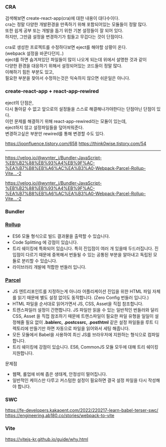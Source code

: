 ### CRA
검색해보면 create-react-app(cra)에 대한 내용이 대다수이다.  
cra는 정말 다양한 개발환경을 만족하기 위해 포함되어있는 모듈들이 정말 많다.  
또한 쉽게 공부 또는 개발을 돕기 위한 기본 설정들이 잘 되어 있다.  
하지만, 그만큼 설정을 변경하기가 힘들고 무겁다는 것이 단점이다.

cra로 생성한 프로젝트를 수정하다보면 eject를 해야할 상황이 온다.  
(webpack 설정을 바꾼다던지..)  
eject를 하면 숨겨져있던 파일들이 많이 나오게 되는데 위에서 설명한 것과 같이  
다양한 환경을 대응하기 위해서 설정되어있는 코드들이 정말 많다.  
이해하기 힘든 부분도 있고,  
필요한 부분을 찾아서 수정하는것은 익숙하지 않으면 쉬운일은 아니다.

### create-react-app + react-app-rewired

eject의 단점은,  
다시 돌아갈 수 없고 앞으로의 설정들을 스스로 해결해나가야한다는 단점아닌 단점이 있다.  
이런 문제를 해결하기 위해 react-app-rewired라는 모듈이 있는데,  
eject하지 않고 설정파일들을 덮어씌워준다.  
변경하고싶은 부분만 rewired를 통해 변경할 수도 있다.

https://joonfluence.tistory.com/658
https://think0wise.tistory.com/54


______________________________________________________________________

https://velog.io/@wynter_j/Bundler-JavaScript-%EB%B2%88%EB%93%A4%EB%9F%AC-%EA%B7%B8%EB%A6%AC%EA%B3%A0-Webpack-Parcel-Rollup-Vite...-2












https://velog.io/@wynter_j/Bundler-JavaScript-%EB%B2%88%EB%93%A4%EB%9F%AC-%EA%B7%B8%EB%A6%AC%EA%B3%A0-Webpack-Parcel-Rollup-Vite...-2


### Bundler

### [**Rollup**](https://11001.tistory.com/213#Rollup)
-   ES6 모듈 형식으로 빌드 결과물을 출력할 수 있습니다.
-   Code Splitting 에 강점이 있습니다. 
-   트리 쉐이킹에 특화되어 있습니다. 특히 진입점이 여러 개 있을때 두드러집니다. 진입점이 다르기 때문에 중복해서 번들될 수 있는 공통된 부분을 알아내고 독립된 모듈로 분리할 수 있습니다.
-   라이브러리 개발에 적합한 번들러 입니다.

### [**Parcel**](https://11001.tistory.com/213#Parcel)
-   JS 엔트리포인트를 지정하는게 아니라 어플리케이션 진입을 위한 HTML 파일 자체를 읽기 때문에 별도 설정 없이도 동작합니다. (Zero Config 번들러 입니다.)
-   HTML 파일을 순서대로 읽어가면서 JS, CSS, Asset을 직접 참조합니다.
-   트렌스파일러 설정이 간편합니다. JS 파일만 읽을 수 있는 일반적인 번들러와 달리 CSS, Asset 을 직접 참조하기 때문에 트렌스파일이 필요한 파일 유형을 일일이 설정해줄 필요 없이 **.bablerc, .postcssrc, .posthtml** 같은 설정 파일들을 루트 디렉토리에 만들기만 하면 자동으로 파일을 읽어와서 세팅 해줍니다.
-   모든 모듈에서 Babel을 사용하여 최신 JS를 브라우저에 지원하는 형식으로 컴파일합니다.
-   트리 쉐이킹에 강점이 있습니다. ES6, CommonJS 모듈 모두에 대해 트리 쉐이킹 지원합니다.

문제점
-   웹팩, 롤업에 비해 좁은 생태계, 안정성이 떨어집니다.
-   일반적인 케이스만 다루고 커스텀한 설정이 필요하면 결국 설정 파일을 다시 작성해야 합니다.


### SWC
https://fe-developers.kakaoent.com/2022/220217-learn-babel-terser-swc/
https://engineering.ab180.co/stories/webpack-to-vite


### Vite
https://vitejs-kr.github.io/guide/why.html